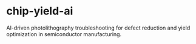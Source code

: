 # chip-yield-ai
AI-driven photolithography troubleshooting for defect reduction and yield optimization in semiconductor manufacturing.
